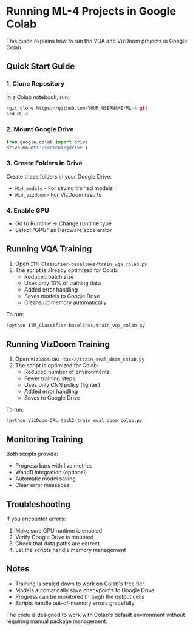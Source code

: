 # Running ML-4 Projects in Google Colab

This guide explains how to run the VQA and VizDoom projects in Google Colab.

## Quick Start Guide

### 1. Clone Repository
In a Colab notebook, run:
```python
!git clone https://github.com/YOUR_USERNAME/ML-4.git
%cd ML-4
```

### 2. Mount Google Drive
```python
from google.colab import drive
drive.mount('/content/gdrive')
```

### 3. Create Folders in Drive
Create these folders in your Google Drive:
- `ML4_models` - For saving trained models
- `ML4_vizdoom` - For VizDoom results

### 4. Enable GPU
- Go to Runtime → Change runtime type
- Select "GPU" as Hardware accelerator

## Running VQA Training

1. Open `ITM_Classifier-baselines/train_vqa_colab.py`
2. The script is already optimized for Colab:
   - Reduced batch size
   - Uses only 10% of training data
   - Added error handling
   - Saves models to Google Drive
   - Cleans up memory automatically

To run:
```python
!python ITM_Classifier-baselines/train_vqa_colab.py
```

## Running VizDoom Training

1. Open `VizDoom-DRL-task2/train_eval_doom_colab.py`
2. The script is optimized for Colab:
   - Reduced number of environments
   - Fewer training steps
   - Uses only CNN policy (lighter)
   - Added error handling
   - Saves to Google Drive

To run:
```python
!python VizDoom-DRL-task2/train_eval_doom_colab.py
```

## Monitoring Training

Both scripts provide:
- Progress bars with live metrics
- WandB integration (optional)
- Automatic model saving
- Clear error messages

## Troubleshooting

If you encounter errors:
1. Make sure GPU runtime is enabled
2. Verify Google Drive is mounted
3. Check that data paths are correct
4. Let the scripts handle memory management

## Notes

- Training is scaled down to work on Colab's free tier
- Models automatically save checkpoints to Google Drive
- Progress can be monitored through the output cells
- Scripts handle out-of-memory errors gracefully

The code is designed to work with Colab's default environment without requiring manual package management.